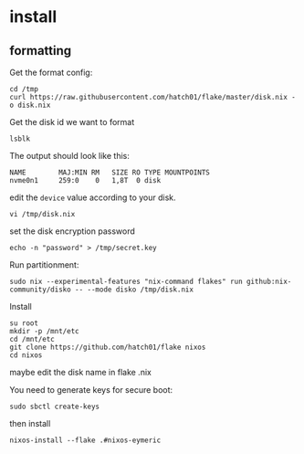 # install

## formatting

Get the format config:

```console
cd /tmp
curl https://raw.githubusercontent.com/hatch01/flake/master/disk.nix -o disk.nix
```

Get the disk id we want to format

```console
lsblk
```

The output should look like this:

```
NAME        MAJ:MIN RM   SIZE RO TYPE MOUNTPOINTS
nvme0n1     259:0    0   1,8T  0 disk
```

edit the `device` value according to your disk.

```console
vi /tmp/disk.nix
```

set the disk encryption password

```console
echo -n "password" > /tmp/secret.key
```

Run partitionment:

```console
sudo nix --experimental-features "nix-command flakes" run github:nix-community/disko -- --mode disko /tmp/disk.nix
```

Install

```console
su root
mkdir -p /mnt/etc
cd /mnt/etc
git clone https://github.com/hatch01/flake nixos
cd nixos
```

maybe edit the disk name in flake .nix

You need to generate keys for secure boot:

```console
sudo sbctl create-keys
```

then install

```console
nixos-install --flake .#nixos-eymeric
```

